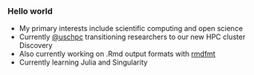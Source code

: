### Hello world

- My primary interests include scientific computing and open science
- Currently [@uschpc](https://github.com/uschpc) transitioning researchers to our new HPC cluster Discovery
- Also currently working on .Rmd output formats with [rmdfmt](https://www.gitlab.com/drkrynstrng/rmdfmt)
- Currently learning Julia and Singularity
